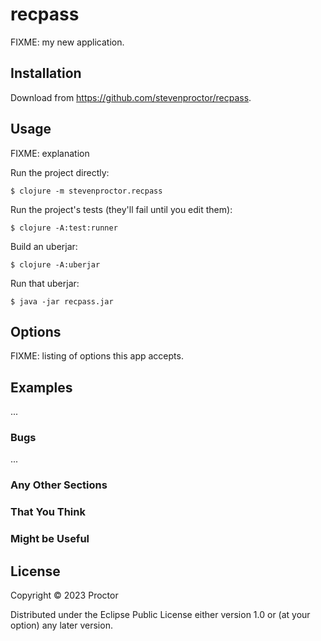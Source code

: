 # recpass

FIXME: my new application.

## Installation

Download from https://github.com/stevenproctor/recpass.

## Usage

FIXME: explanation

Run the project directly:

    $ clojure -m stevenproctor.recpass

Run the project's tests (they'll fail until you edit them):

    $ clojure -A:test:runner

Build an uberjar:

    $ clojure -A:uberjar

Run that uberjar:

    $ java -jar recpass.jar

## Options

FIXME: listing of options this app accepts.

## Examples

...

### Bugs

...

### Any Other Sections
### That You Think
### Might be Useful

## License

Copyright © 2023 Proctor

Distributed under the Eclipse Public License either version 1.0 or (at
your option) any later version.
